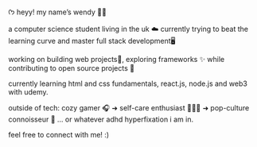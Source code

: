  ᡣ𐭩 heyy! my name’s wendy 🌙🪷

a computer science student living in the uk ☁️
currently trying to beat the learning curve and master full stack development🖥️

working on building web projects💫, exploring frameworks ✨ while contributing to open source projects 🌸 

currently learning html and css fundamentals, react.js, node.js and web3 with udemy. 

outside of tech: cozy gamer 🎧 ➜ self-care enthusiast 🧖🏾‍♀️ ➜ pop-culture connoisseur 🌷 … or whatever adhd hyperfixation i am in.

feel free to connect with me! :)
